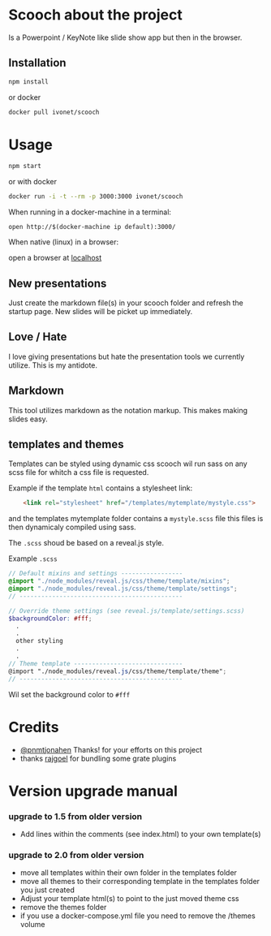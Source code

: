 # Scooch about the project

Is a Powerpoint / KeyNote like slide show app but then in the browser.

## Installation

```bash
npm install
```

or docker

```sh
docker pull ivonet/scooch
```

# Usage

```bash
npm start
```

or with docker

```sh
docker run -i -t --rm -p 3000:3000 ivonet/scooch
```

When running in a docker-machine in a terminal:

`open http://$(docker-machine ip default):3000/`

When native (linux) in a browser:

open a browser at [localhost](http://localhost:3000)

## New presentations

Just create the markdown file(s) in your scooch folder and refresh the startup page.
New slides will be picket up immediately.

## Love / Hate

I love giving presentations but hate the presentation tools we currently utilize.
This is my antidote.

## Markdown

This tool utilizes markdown as the notation markup.
This makes making slides easy.

## templates and themes

Templates can be styled using dynamic css scooch wil run sass on any scss file for whitch a css file is requested.

Example if the template `html` contains a stylesheet link:
```html
    <link rel="stylesheet" href="/templates/mytemplate/mystyle.css">
```
and the templates mytemplate folder contains a `mystyle.scss` file this files is then dynamicaly compiled using sass.

The `.scss` shoud be based on a reveal.js style.

Example `.scss`
```scss
// Default mixins and settings -----------------
@import "./node_modules/reveal.js/css/theme/template/mixins";
@import "./node_modules/reveal.js/css/theme/template/settings";
// ---------------------------------------------

// Override theme settings (see reveal.js/template/settings.scss)
$backgroundColor: #fff;
  .
  .
  other styling
  .
  .
// Theme template ------------------------------
@import "./node_modules/reveal.js/css/theme/template/theme";
// ---------------------------------------------

```
Wil set the background color to `#fff`

# Credits

* [@pnmtjonahen](https://github.com/pnmtjonahen) Thanks! for your efforts on this project
* thanks [rajgoel](https://github.com/rajgoel/reveal.js-plugins) for bundling some grate plugins


# Version upgrade manual

### upgrade to 1.5 from older version

* Add lines within the comments (see index.html) to your own template(s)

### upgrade to 2.0 from older version

* move all templates within their own folder in the templates folder
* move all themes to their corresponding template in the templates folder you just created
* Adjust your template html(s) to point to the just moved theme css
* remove the themes folder
* if you use a docker-compose.yml file you need to remove the /themes volume
